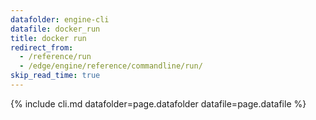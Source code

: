 ```yaml
---
datafolder: engine-cli
datafile: docker_run
title: docker run
redirect_from:
  - /reference/run
  - /edge/engine/reference/commandline/run/
skip_read_time: true
---
```

<!--
Sorry, but the contents of this page are automatically generated from
Docker's source code. If you want to suggest a change to the text that appears
here, you'll need to find the string by searching this repo:

https://github.com/docker/cli
-->
{% include cli.md datafolder=page.datafolder datafile=page.datafile %}
